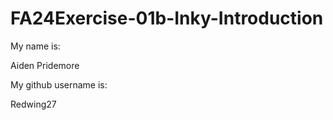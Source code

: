 # FA24Exercise-01b-Inky-Introduction

My name is:

Aiden Pridemore

My github username is:

Redwing27
